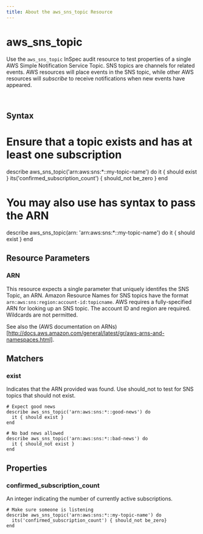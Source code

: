 ```yaml
---
title: About the aws_sns_topic Resource
---
```


# aws_sns_topic

Use the `aws_sns_topic` InSpec audit resource to test properties of a single AWS Simple Notification Service Topic.  SNS topics are channels for related events.  AWS resources will place events in the SNS topic, while other AWS resources will _subscribe_ to receive notifications when new events have appeared.

<br>

## Syntax

  # Ensure that a topic exists and has at least one subscription
  describe aws_sns_topic('arn:aws:sns:*::my-topic-name') do
    it { should exist }
    its('confirmed_subscription_count') { should_not be_zero }
  end

  # You may also use has syntax to pass the ARN
  describe aws_sns_topic(arn: 'arn:aws:sns:*::my-topic-name') do
    it { should exist }
  end
  

## Resource Parameters

### ARN

This resource expects a single parameter that uniquely identifes the SNS Topic, an ARN. Amazon Resource Names for SNS topics have the format `arn:aws:sns:region:account-id:topicname`.  AWS requires a fully-specified ARN for looking up an SNS topic.  The account ID and region are required.  Wildcards are not permitted.

See also the (AWS documentation on ARNs)[http://docs.aws.amazon.com/general/latest/gr/aws-arns-and-namespaces.html].

## Matchers

### exist

Indicates that the ARN provided was found.  Use should_not to test for SNS topics that should not exist.

    # Expect good news
    describe aws_sns_topic('arn:aws:sns:*::good-news') do
      it { should exist }
    end

    # No bad news allowed
    describe aws_sns_topic('arn:aws:sns:*::bad-news') do
      it { should_not exist }
    end

## Properties

### confirmed_subscription_count

An integer indicating the number of currently active subscriptions.

    # Make sure someone is listening
    describe aws_sns_topic('arn:aws:sns:*::my-topic-name') do
      its('confirmed_subscription_count') { should_not be_zero}
    end
